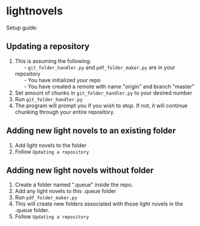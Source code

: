 # lightnovels
Setup guide:

## Updating a repository
1. This is assuming the following:  
&nbsp;&nbsp;&nbsp;&nbsp;&nbsp;&nbsp;- `git_folder_handler.py` and `pdf_folder_maker.py` are in your repository  
&nbsp;&nbsp;&nbsp;&nbsp;&nbsp;&nbsp;- You have initialized your repo  
&nbsp;&nbsp;&nbsp;&nbsp;&nbsp;&nbsp;- You have created a remote with name "origin" and branch "master"  
2. Set amount of chunks in `git_folder_handler.py` to your desired number
3. Run `git_folder_handler.py`
4. The program will prompt you if you wish to stop. If not, it will continue chunking through your entire repository.

## Adding new light novels to an existing folder
1. Add light novels to the folder
2. Follow `Updating a repository`

## Adding new light novels without folder
1. Create a folder named ".queue" inside the repo.
2. Add any light novels to this .queue folder
3. Run `pdf_folder_maker.py`
4. This will create new folders associated with those light novels in the .queue folder.
5. Follow `Updating a repository` 
